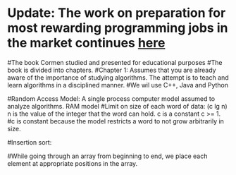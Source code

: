 # Update: The work on preparation for most rewarding programming jobs in the market continues [here](https://github.com/aksinghdce/algorithms_datastructures_practice)
#The book Cormen studied and presented for educational purposes
#The book is divided into chapters.
#Chapter 1: Assumes that you are already aware of the importance of studying algorithms. The attempt is to teach and learn algorithms in a disciplined manner.
#We wil use C++, Java and Python 

#Random Access Model: A single process computer model assumed to analyze algorithms. RAM model
#Limit on size of each word of data: (c lg n) n is the value of the integer that the word can hold. c is a constant c >= 1. 
#c is constant because the model restricts a word to not grow arbitrarily in size.

#Insertion sort:

#While going through an array from beginning to end, we place each element at appropriate positions in the array.


